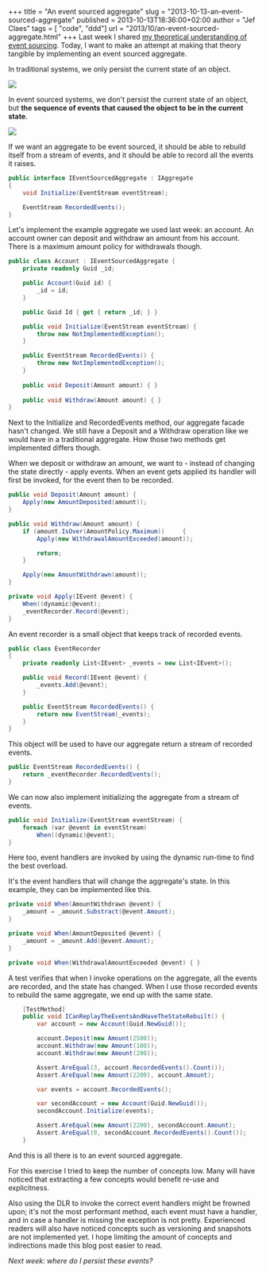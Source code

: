 +++
title = "An event sourced aggregate"
slug = "2013-10-13-an-event-sourced-aggregate"
published = 2013-10-13T18:36:00+02:00
author = "Jef Claes"
tags = [ "code", "ddd"]
url = "2013/10/an-event-sourced-aggregate.html"
+++
Last week I shared [my theoretical understanding of event
sourcing](http://www.jefclaes.be/2013/10/my-understanding-of-event-sourcing.html).
Today, I want to make an attempt at making that theory tangible by
implementing an event sourced aggregate.  
  
In traditional systems, we only persist the current state of an
object.  
  
[![](/post/images/thumbnails/2013-10-13-an-event-sourced-aggregate-TraditionalStorage.PNG)](/post/images/2013-10-13-an-event-sourced-aggregate-TraditionalStorage.PNG)

In event sourced systems, we don't persist the current state of an
object, but **the sequence of events that caused the object to be in the
current state**.  
  
[![](/post/images/thumbnails/2013-10-13-an-event-sourced-aggregate-EventSourcingStorage.PNG)](/post/images/2013-10-13-an-event-sourced-aggregate-EventSourcingStorage.PNG)

If we want an aggregate to be event sourced, it should be able to
rebuild itself from a stream of events, and it should be able to record
all the events it raises.

```csharp
public interface IEventSourcedAggregate : IAggregate
{
    void Initialize(EventStream eventStream);

    EventStream RecordedEvents();
}
```

Let's implement the example aggregate we used last week: an account. An
account owner can deposit and withdraw an amount from his account. There
is a maximum amount policy for withdrawals though.

```csharp
public class Account : IEventSourcedAggregate {
    private readonly Guid _id;

    public Account(Guid id) {
        _id = id;
    }

    public Guid Id { get { return _id; } }

    public void Initialize(EventStream eventStream) { 
        throw new NotImplementedException();
    }

    public EventStream RecordedEvents() { 
        throw new NotImplementedException(); 
    }
    
    public void Deposit(Amount amount) { }
    
    public void Withdraw(Amount amount) { }
}
```

Next to the Initialize and RecordedEvents method, our aggregate facade
hasn't changed. We still have a Deposit and a Withdraw operation like we
would have in a traditional aggregate. How those two methods get
implemented differs though.  
  
When we deposit or withdraw an amount, we want to - instead of changing
the state directly - apply events. When an event gets applied its
handler will first be invoked, for the event then to be recorded.

```csharp
public void Deposit(Amount amount) {
    Apply(new AmountDeposited(amount));
}

public void Withdraw(Amount amount) {
    if (amount.IsOver(AmountPolicy.Maximum))     {
        Apply(new WithdrawalAmountExceeded(amount));

        return;
    }

    Apply(new AmountWithdrawn(amount));
}

private void Apply(IEvent @event) {
    When((dynamic)@event);
    _eventRecorder.Record(@event);
}
```

An event recorder is a small object that keeps track of recorded events.

```csharp
public class EventRecorder
{
    private readonly List<IEvent> _events = new List<IEvent>();

    public void Record(IEvent @event) {
        _events.Add(@event);
    }

    public EventStream RecordedEvents() {
        return new EventStream(_events);
    }
}
```

This object will be used to have our aggregate return a stream of
recorded events.

```csharp
public EventStream RecordedEvents() {
    return _eventRecorder.RecordedEvents();
}
```

We can now also implement initializing the aggregate from a stream of
events.

```csharp
public void Initialize(EventStream eventStream) {
    foreach (var @event in eventStream)
        When((dynamic)@event);
}
```

Here too, event handlers are invoked by using the dynamic run-time to
find the best overload.  
  
It's the event handlers that will change the aggregate's state. In this
example, they can be implemented like this.

```csharp
private void When(AmountWithdrawn @event) {
    _amount = _amount.Substract(@event.Amount);
}

private void When(AmountDeposited @event) {
    _amount = _amount.Add(@event.Amount);
}

private void When(WithdrawalAmountExceeded @event) { }
```

A test verifies that when I invoke operations on the aggregate, all the
events are recorded, and the state has changed. When I use those
recorded events to rebuild the same aggregate, we end up with the same
state.

```csharp
    [TestMethod]
    public void ICanReplayTheEventsAndHaveTheStateRebuilt() {
        var account = new Account(Guid.NewGuid());

        account.Deposit(new Amount(2500));
        account.Withdraw(new Amount(100));
        account.Withdraw(new Amount(200));

        Assert.AreEqual(3, account.RecordedEvents().Count());
        Assert.AreEqual(new Amount(2200), account.Amount);

        var events = account.RecordedEvents();

        var secondAccount = new Account(Guid.NewGuid());
        secondAccount.Initialize(events);

        Assert.AreEqual(new Amount(2200), secondAccount.Amount);
        Assert.AreEqual(0, secondAccount.RecordedEvents().Count());
    }
```

And this is all there is to an event sourced aggregate.  
  
For this exercise I tried to keep the number of concepts low. Many will
have noticed that extracting a few concepts would benefit re-use and
explicitness.  
  
Also using the DLR to invoke the correct event handlers might be frowned
upon; it's not the most performant method, each event must have a
handler, and in case a handler is missing the exception is not pretty.
Experienced readers will also have noticed concepts such as versioning
and snapshots are not implemented yet. I hope limiting the amount of
concepts and indirections made this blog post easier to read.  
  
*Next week: where do I persist these events?*
